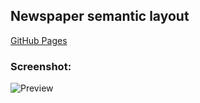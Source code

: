 ## Newspaper semantic layout
[GitHub Pages](https://wlukla.github.io/newspaper/)

### Screenshot:
![Preview](https://i.imgur.com/VjxwKMh.png)
